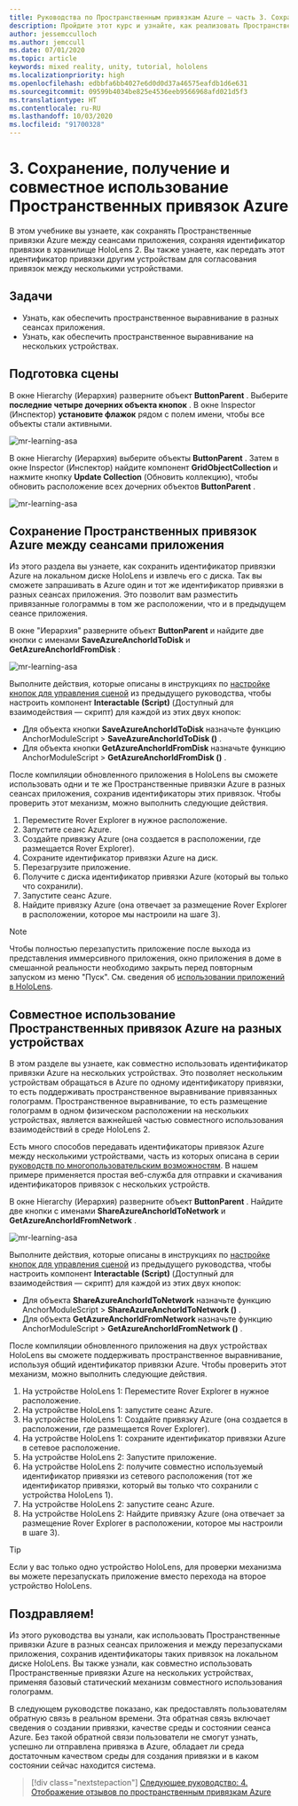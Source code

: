 ```yaml
---
title: Руководства по Пространственным привязкам Azure — часть 3. Сохранение, получение и совместное использование Пространственных привязок Azure
description: Пройдите этот курс и узнайте, как реализовать Пространственные привязки Azure в приложении смешанной реальности.
author: jessemcculloch
ms.author: jemccull
ms.date: 07/01/2020
ms.topic: article
keywords: mixed reality, unity, tutorial, hololens
ms.localizationpriority: high
ms.openlocfilehash: edbbfa6bb4027e6d0d0d37a46575eafdb1d6e631
ms.sourcegitcommit: 09599b4034be825e4536eeb9566968afd021d5f3
ms.translationtype: HT
ms.contentlocale: ru-RU
ms.lasthandoff: 10/03/2020
ms.locfileid: "91700328"
---
```

# <a name="3-saving-retrieving-and-sharing-azure-spatial-anchors"></a>3. Сохранение, получение и совместное использование Пространственных привязок Azure

В этом учебнике вы узнаете, как сохранять Пространственные привязки Azure между сеансами приложения, сохраняя идентификатор привязки в хранилище HoloLens 2. Вы также узнаете, как передать этот идентификатор привязки другим устройствам для согласования привязок между несколькими устройствами.

## <a name="objectives"></a>Задачи

* Узнать, как обеспечить пространственное выравнивание в разных сеансах приложения.
* Узнать, как обеспечить пространственное выравнивание на нескольких устройствах.

## <a name="preparing-the-scene"></a>Подготовка сцены

В окне Hierarchy (Иерархия) разверните объект **ButtonParent** . Выберите **последние четыре дочерних объекта кнопок** . В окне Inspector (Инспектор) **установите флажок** рядом с полем имени, чтобы все объекты стали активными.

![mr-learning-asa](images/mr-learning-asa/asa-03-section1-step1-1.png)

В окне Hierarchy (Иерархия) выберите объекты **ButtonParent** . Затем в окне Inspector (Инспектор) найдите компонент **GridObjectCollection** и нажмите кнопку **Update Collection** (Обновить коллекцию), чтобы обновить расположение всех дочерних объектов **ButtonParent** .

![mr-learning-asa](images/mr-learning-asa/asa-03-section1-step1-2.png)

## <a name="persisting-azure-spatial-anchors-between-app-sessions"></a>Сохранение Пространственных привязок Azure между сеансами приложения

Из этого раздела вы узнаете, как сохранить идентификатор привязки Azure на локальном диске HoloLens и извлечь его с диска. Так вы сможете запрашивать в Azure один и тот же идентификатор привязки в разных сеансах приложения. Это позволит вам разместить привязанные голограммы в том же расположении, что и в предыдущем сеансе приложения.

В окне "Иерархия" разверните объект **ButtonParent** и найдите две кнопки с именами **SaveAzureAnchorIdToDisk** и **GetAzureAnchorIdFromDisk** :

![mr-learning-asa](images/mr-learning-asa/asa-03-section2-step1-1.png)

Выполните действия, которые описаны в инструкциях по [настройке кнопок для управления сценой](mr-learning-asa-02.md#configuring-the-buttons-to-operate-the-scene) из предыдущего руководства, чтобы настроить компонент **Interactable (Script)** (Доступный для взаимодействия — скрипт) для каждой из этих двух кнопок:

* Для объекта кнопки **SaveAzureAnchorIdToDisk** назначьте функцию AnchorModuleScript > **SaveAzureAnchorIdToDisk ()** .
* Для объекта кнопки **GetAzureAnchorIdFromDisk** назначьте функцию AnchorModuleScript > **GetAzureAnchorIdFromDisk ()** .

После компиляции обновленного приложения в HoloLens вы сможете использовать одни и те же Пространственные привязки Azure в разных сеансах приложения, сохранив идентификаторы этих привязок. Чтобы проверить этот механизм, можно выполнить следующие действия.

1. Переместите Rover Explorer в нужное расположение.
2. Запустите сеанс Azure.
3. Создайте привязку Azure (она создается в расположении, где размещается Rover Explorer).
4. Сохраните идентификатор привязки Azure на диск.
5. Перезагрузите приложение.
6. Получите с диска идентификатор привязки Azure (который вы только что сохранили).
7. Запустите сеанс Azure.
8. Найдите привязку Azure (она отвечает за размещение Rover Explorer в расположении, которое мы настроили на шаге 3).

> [!NOTE]
> Чтобы полностью перезапустить приложение после выхода из представления иммерсивного приложения, окно приложения в доме в смешанной реальности необходимо закрыть перед повторным запуском из меню "Пуск". См. сведения об [использовании приложений в HoloLens](https://docs.microsoft.com/hololens/holographic-home#using-apps-on-hololens).

## <a name="sharing-azure-spatial-anchors-between-devices"></a>Совместное использование Пространственных привязок Azure на разных устройствах

В этом разделе вы узнаете, как совместно использовать идентификатор привязки Azure на нескольких устройствах. Это позволяет нескольким устройствам обращаться в Azure по одному идентификатору привязки, то есть поддерживать пространственное выравнивание привязанных голограмм. Пространственное выравнивание, то есть размещение голограмм в одном физическом расположении на нескольких устройствах, является важнейшей частью совместного использования взаимодействий в среде HoloLens 2.

Есть много способов передавать идентификаторы привязок Azure между несколькими устройствами, часть из которых описана в серии [руководств по многопользовательским возможностям](mr-learning-sharing-02.md). В нашем примере применяется простая веб-служба для отправки и скачивания идентификаторов привязок с нескольких устройств.

В окне Hierarchy (Иерархия) разверните объект **ButtonParent** .   Найдите две кнопки с именами **ShareAzureAnchorIdToNetwork** и **GetAzureAnchorIdFromNetwork** .

![mr-learning-asa](images/mr-learning-asa/asa-03-section3-step1-1.png)

Выполните действия, которые описаны в инструкциях по [настройке кнопок для управления сценой](mr-learning-asa-02.md#configuring-the-buttons-to-operate-the-scene) из предыдущего руководства, чтобы настроить компонент **Interactable (Script)** (Доступный для взаимодействия — скрипт) для каждой из этих двух кнопок:

* Для объекта **ShareAzureAnchorIdToNetwork** назначьте функцию AnchorModuleScript > **ShareAzureAnchorIdToNetwork ()** .
* Для объекта **GetAzureAnchorIdFromNetwork** назначьте функцию AnchorModuleScript > **GetAzureAnchorIdFromNetwork ()** .

После компиляции обновленного приложения на двух устройствах HoloLens вы сможете поддерживать пространственное выравнивание, используя общий идентификатор привязки Azure. Чтобы проверить этот механизм, можно выполнить следующие действия.

1. На устройстве HoloLens 1: Переместите Rover Explorer в нужное расположение.
2. На устройстве HoloLens 1: запустите сеанс Azure.
3. На устройстве HoloLens 1: Создайте привязку Azure (она создается в расположении, где размещается Rover Explorer).
4. На устройстве HoloLens 1: сохраните идентификатор привязки Azure в сетевое расположение.
5. На устройстве HoloLens 2: Запустите приложение.
6. На устройстве HoloLens 2: получите совместно используемый идентификатор привязки из сетевого расположения (тот же идентификатор привязки, который вы только что сохранили с устройства HoloLens 1).
7. На устройстве HoloLens 2: запустите сеанс Azure.
8. На устройстве HoloLens 2: Найдите привязку Azure (она отвечает за размещение Rover Explorer в расположении, которое мы настроили в шаге 3).

> [!TIP]
> Если у вас только одно устройство HoloLens, для проверки механизма вы можете перезапускать приложение вместо перехода на второе устройство HoloLens.

## <a name="congratulations"></a>Поздравляем!

Из этого руководства вы узнали, как использовать Пространственные привязки Azure в разных сеансах приложения и между перезапусками приложения, сохранив идентификаторы таких привязок на локальном диске HoloLens. Вы также узнали, как совместно использовать Пространственные привязки Azure на нескольких устройствах, применяя базовый статический механизм совместного использования голограмм.

В следующем руководстве показано, как предоставлять пользователям обратную связь в реальном времени. Эта обратная связь включает сведения о создании привязки, качестве среды и состоянии сеанса Azure. Без такой обратной связи пользователи не смогут узнать, успешно ли отправлена привязка в Azure, обладает ли среда достаточным качеством среды для создания привязки и в каком состоянии сейчас находится система.

> [!div class="nextstepaction"]
> [Следующее руководство: 4. Отображение отзывов по пространственным привязкам Azure](mr-learning-asa-04.md)
